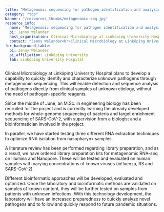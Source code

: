 ```yaml
---
title: "Metagenomic sequencing for pathogen identification and analysis"
category: "tdp"
banner: "/resources_thumbs/metagenomic-seq.jpg"
resource_info:
  name: "Metagenomic sequencing for pathogen identification and analysis"
  pi: Jenny Welander
  host_organisation: Clinical Microbiology at Linköping University Hospital
  contact: "Jenny Welander<br>Clinical Microbiology at Linköping University Hospital<br>Email: [jenny.welander@regionostergotland.se](mailto:jenny.welander@regionostergotland.se)"
for_background_table:
  pi: Jenny Welander
  pi_affiliation: Linköping University
  lab: Linköping University Hospital
---
```


Clinical Microbiology at Linköping University Hospital plans to develop a capability to quickly identify and characterize unknown pathogens through metagenomic sequencing. This will enable detection and sequence analysis of pathogens directly from clinical samples of unknown etiology, without the need of pathogen-specific reagents.

Since the middle of June, an M.Sc. in engineering biology has been recruited for the project and is currently learning the already developed methods for whole-genome sequencing of bacteria and target enrichment sequencing of SARS-CoV-2, with supervision from a biologist and a bioinformatician involved in the project.

In parallel, we have started testing three different RNA extraction techniques to optimize RNA isolation from nasopharynx samples.

A literature review has been performed regarding library preparation, and as a result, we have ordered library preparation kits for metagenomic RNA-seq on Illumina and Nanopore. These will be tested and evaluated on human samples with varying concentrations of known viruses (influenza, RS and SARS-CoV-2).

Different bioinformatic approaches will be developed, evaluated and optimized. Once the laboratory and bioinformatic methods are validated on samples of known content, they will be further tested on samples from patients with unknown infections. With this technology development, the laboratory will have an increased preparedness to quickly analyze novel pathogens and to follow and quickly respond to future pandemic situations.
